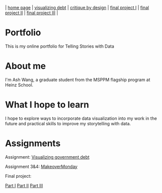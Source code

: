 | [home page](https://ashwang623.github.io/portfolio/) | [visualizing debt](/dataviz2.md) | [critique by design](/MakeoverMonday.md) | [final project I](/final_project_1.md) | [final project II](/final_project_2.md) | [final project III](final_project_3.md) |

# Portfolio
This is my online portfolio for Telling Stories with Data

# About me
I'm Ash Wang, a graduate student from the MSPPM flagship program at Heinz School.

# What I hope to learn
I hope to explore ways to incorporate data visualization into my work in the future and practical skills to improve my storytelling with data.

# Assignments
Assignment: [Visualizing government debt](/dataviz2.md)

Assignment 3&4: [MakeoverMonday](/MakeoverMonday.md)

Final project:

[Part I](/final_project_1.md)
[Part II](/final_project_2.md)
[Part III](/final_project_3.md)
